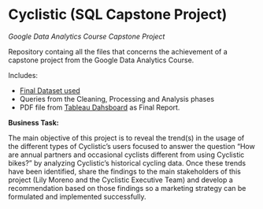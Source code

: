 # Cyclistic (SQL Capstone Project)

*Google Data Analytics Course Capstone Project*

Repository containg all the files that concerns the achievement of a capstone project from the Google Data Analytics Course.

Includes:
* [Final Dataset used](https://drive.google.com/file/d/1paUAYGOh4aIU2ru_TT0blxxAPSCGRpuZ/view?usp=drive_link)
* Queries from the Cleaning, Processing and Analysis phases
* PDF file from [Tableau Dahsboard](https://public.tableau.com/views/Cyclistic_16852230912770/Dashboard1?:language=en-US&:display_count=n&:origin=viz_share_link) as Final Report.

**Business Task:**

The main objective of this project is to reveal the trend(s) in the usage of the different types of Cyclistic’s users focused to answer the question “How are annual partners and occasional cyclists different from using Cyclistic bikes?” by analyzing Cyclistic’s historical cycling data. Once these trends have been identified, share the findings to the main stakeholders of this project (Lily Moreno and the Cyclistic Executive Team) and develop a recommendation based on those findings so a marketing strategy can be formulated and implemented successfully.
